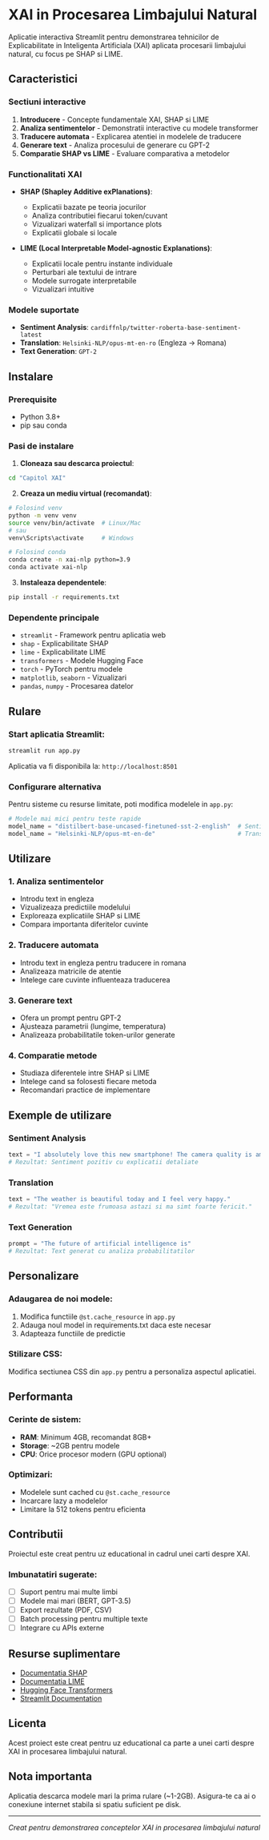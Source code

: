 # XAI in Procesarea Limbajului Natural

Aplicatie interactiva Streamlit pentru demonstrarea tehnicilor de Explicabilitate in Inteligenta Artificiala (XAI) aplicata procesarii limbajului natural, cu focus pe SHAP si LIME.

## Caracteristici

### Sectiuni interactive

1. **Introducere** - Concepte fundamentale XAI, SHAP si LIME
2. **Analiza sentimentelor** - Demonstratii interactive cu modele transformer
3. **Traducere automata** - Explicarea atentiei in modelele de traducere
4. **Generare text** - Analiza procesului de generare cu GPT-2
5. **Comparatie SHAP vs LIME** - Evaluare comparativa a metodelor

### Functionalitati XAI

- **SHAP (Shapley Additive exPlanations)**:
  - Explicatii bazate pe teoria jocurilor
  - Analiza contributiei fiecarui token/cuvant
  - Vizualizari waterfall si importance plots
  - Explicatii globale si locale

- **LIME (Local Interpretable Model-agnostic Explanations)**:
  - Explicatii locale pentru instante individuale
  - Perturbari ale textului de intrare
  - Modele surrogate interpretabile
  - Vizualizari intuitive

### Modele suportate

- **Sentiment Analysis**: `cardiffnlp/twitter-roberta-base-sentiment-latest`
- **Translation**: `Helsinki-NLP/opus-mt-en-ro` (Engleza -> Romana)
- **Text Generation**: `GPT-2`

## Instalare

### Prerequisite
- Python 3.8+
- pip sau conda

### Pasi de instalare

1. **Cloneaza sau descarca proiectul**:
```bash
cd "Capitol XAI"
```

2. **Creaza un mediu virtual (recomandat)**:
```bash
# Folosind venv
python -m venv venv
source venv/bin/activate  # Linux/Mac
# sau
venv\Scripts\activate     # Windows

# Folosind conda
conda create -n xai-nlp python=3.9
conda activate xai-nlp
```

3. **Instaleaza dependentele**:
```bash
pip install -r requirements.txt
```

### Dependente principale

- `streamlit` - Framework pentru aplicatia web
- `shap` - Explicabilitate SHAP
- `lime` - Explicabilitate LIME  
- `transformers` - Modele Hugging Face
- `torch` - PyTorch pentru modele
- `matplotlib`, `seaborn` - Vizualizari
- `pandas`, `numpy` - Procesarea datelor

## Rulare

### Start aplicatia Streamlit:
```bash
streamlit run app.py
```

Aplicatia va fi disponibila la: `http://localhost:8501`

### Configurare alternativa

Pentru sisteme cu resurse limitate, poti modifica modelele in `app.py`:
```python
# Modele mai mici pentru teste rapide
model_name = "distilbert-base-uncased-finetuned-sst-2-english"  # Sentiment
model_name = "Helsinki-NLP/opus-mt-en-de"                       # Translation (en→de)
```

## Utilizare

### 1. Analiza sentimentelor
- Introdu text in engleza
- Vizualizeaza predictiile modelului
- Exploreaza explicatiile SHAP si LIME
- Compara importanta diferitelor cuvinte

### 2. Traducere automata  
- Introdu text in engleza pentru traducere in romana
- Analizeaza matricile de atentie
- Intelege care cuvinte influenteaza traducerea

### 3. Generare text
- Ofera un prompt pentru GPT-2
- Ajusteaza parametrii (lungime, temperatura)
- Analizeaza probabilitatile token-urilor generate

### 4. Comparatie metode
- Studiaza diferentele intre SHAP si LIME
- Intelege cand sa folosesti fiecare metoda
- Recomandari practice de implementare

## Exemple de utilizare

### Sentiment Analysis
```python
text = "I absolutely love this new smartphone! The camera quality is amazing."
# Rezultat: Sentiment pozitiv cu explicatii detaliate
```

### Translation  
```python
text = "The weather is beautiful today and I feel very happy."
# Rezultat: "Vremea este frumoasa astazi si ma simt foarte fericit."
```

### Text Generation
```python
prompt = "The future of artificial intelligence is"
# Rezultat: Text generat cu analiza probabilitatilor
```

## Personalizare

### Adaugarea de noi modele:
1. Modifica functiile `@st.cache_resource` in `app.py`
2. Adauga noul model in requirements.txt daca este necesar
3. Adapteaza functiile de predictie

### Stilizare CSS:
Modifica sectiunea CSS din `app.py` pentru a personaliza aspectul aplicatiei.

## Performanta

### Cerinte de sistem:
- **RAM**: Minimum 4GB, recomandat 8GB+
- **Storage**: ~2GB pentru modele
- **CPU**: Orice procesor modern (GPU optional)

### Optimizari:
- Modelele sunt cached cu `@st.cache_resource`
- Incarcare lazy a modelelor
- Limitare la 512 tokens pentru eficienta

## Contributii

Proiectul este creat pentru uz educational in cadrul unei carti despre XAI. 

### Imbunatatiri sugerate:
- [ ] Suport pentru mai multe limbi
- [ ] Modele mai mari (BERT, GPT-3.5)
- [ ] Export rezultate (PDF, CSV)
- [ ] Batch processing pentru multiple texte
- [ ] Integrare cu APIs externe

## Resurse suplimentare

- [Documentatia SHAP](https://shap.readthedocs.io/)
- [Documentatia LIME](https://lime-ml.readthedocs.io/)
- [Hugging Face Transformers](https://huggingface.co/docs/transformers)
- [Streamlit Documentation](https://docs.streamlit.io/)

## Licenta

Acest proiect este creat pentru uz educational ca parte a unei carti despre XAI in procesarea limbajului natural.

## Nota importanta

Aplicatia descarca modele mari la prima rulare (~1-2GB). Asigura-te ca ai o conexiune internet stabila si spatiu suficient pe disk.

---

*Creat pentru demonstrarea conceptelor XAI in procesarea limbajului natural*